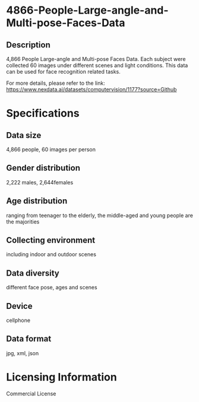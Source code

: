 # 4866-People-Large-angle-and-Multi-pose-Faces-Data

## Description
4,866 People Large-angle and Multi-pose Faces Data. Each subject were collected 60 images under different scenes and light conditions. This data can be used for face recognition related tasks.

For more details, please refer to the link: https://www.nexdata.ai/datasets/computervision/1177?source=Github


# Specifications
## Data size
4,866 people, 60 images per person
## Gender distribution
2,222 males, 2,644females
## Age distribution
ranging from teenager to the elderly, the middle-aged and young people are the majorities
## Collecting environment
including indoor and outdoor scenes
## Data diversity
different face pose, ages and scenes
## Device
cellphone
## Data format
jpg, xml, json

# Licensing Information
Commercial License
